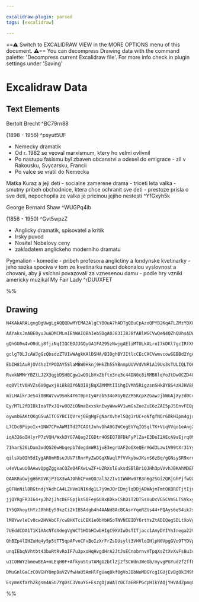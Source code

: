 ```yaml
---

excalidraw-plugin: parsed
tags: [excalidraw]

---
```

==⚠  Switch to EXCALIDRAW VIEW in the MORE OPTIONS menu of this document. ⚠== You can decompress Drawing data with the command palette: 'Decompress current Excalidraw file'. For more info check in plugin settings under 'Saving'


# Excalidraw Data
## Text Elements
Bertolt Brecht ^BC79rn88

(1898 - 1956) ^psyut5UF

- Nemecky dramatik
- Od r. 1982 se veoval marxismum, ktery ho velmi ovlivnil
- Po nastupu fasismu byl zbaven obcanstvi a odesel do emigrace - zil v
  Rakousku, Svycarsku, Francii
- Po valce se vratil do Nemecka

Matka Kuraz a jeji deti
    - socialne zamerene drama
    - triceti leta valka
    - smutny pribeh obchodnice, ktera chce ochranit sve deti
    - prestoze prisla o sve deti, nepochopila ze valka je pricinou jejiho nestesti ^YfGxyh5k

George Bernard Shaw ^WUGPq4ib

(1856 - 1950) ^Gvt5wpzZ

- Anglicky dramatik, spisovatel a kritik
- Irsky puvod
- Nositel Nobelovy ceny
- zakladatem anglickeho moderniho dramatu

Pygmalion
    - komedie
    - pribeh profesora anglictiny a londynske kvetinarky
    - jeho sazka spociva v tom ze kvetinarku nauci dokonalou
      vyslovnost a chovani, aby ji vsichni povazovali za vznesenou damu
    - podle hry vznikl americky muzikal My Fair Lady ^rDUUXFET

%%
## Drawing
```compressed-json
N4KAkARALgngDgUwgLgAQQQDwMYEMA2AlgCYBOuA7hADTgQBuCpAzoQPYB2KqATLZMzYBXUtiRoIACyhQ4zZAHoFAc0JRJQgEYA6bGwC2CgF7N6hbEcK4OCtptbErHALRY8RMpWdx8Q1TdIEfARcZgRmBShcZQUebQBWbR4aOiCEfQQOKGZuAG1wMFAwYuh4cXQoLCgU4shGFnYuNABOZv4S+tZOADlOMW4ARgB2AGYR+J4AFh4Z9shCDmIsbghc

AAYaksJmABE0yuJuADMCMLmIEhWAIQBhIebSDgAOJ83II8J8fABlWGCVwQeN4QZhQUhsADWCAA6iR1Nw+AUBGDIQhfjB/hJAZdzuC/JIOOEcmgBuc2HBcNg1DBBms1udrMpMah6UiIJhuM4hvEAGzaZo8EZ04Y8+JrcZPc40tDxSZDJLxc6g8FQm5sfBsUgrADEAwQer1wM0lIhyjxizVGq1EjB1mYFMCWWBFDhkm4YzW2iePFlI2ak3iIwGPvOk

gQhGU0m4vO0dLj8fjiNqIIQCEOJJGQyGA1FA295zNwjgAEliMTULkALrnI7kDKl7gcIRfXHCRaE5jlpsttmaNvEACiwQyWXLVfOQjgxFwB0Gox5WZmAdGrOTRA4EMbzfw5w12Ch6dQJ3wZzZR04UG+hCM5Umky9CcfayTJXPWQAYrh9J9pahFWzKkwaoJCuJgoHVKBUCuQJsCjXFKAAFSqa4wIgqCYLggCqgAQSIZQmnQYIjmqc56igcwCFwiMCO

gclgT0LJcAWJgGzQbsdzZTUIwWAgkKAlDSHA/BIOghBYJItlcCEcCACVwmvcowSEBBd2YgAJcNI2A1ABgVAoAF92iKEpYEQFZ1yQUimC6Ajmn/ZNOkaXoOH6FpmieAUBn9c4FiWDkJFwAZgW2PZglnNBj1PZNLgkK932wGSEOLEYMQQIYZIABQANWUJ42EmfAaRrT4fj+coQXVHE2WVVFYWIeE0BfZEVTRMqAUqw5W3xDty1JTiKSpWBaVXEpGWZ

EbIH81AuRjOV4hzIYPODAY5SlaMBW0Hknj9HkZh5SYBnmpUUVVdVNR1A19Us3sTULIQLTO60KnIDh7VwR0JOTF16rdNAPW0bMeXcgYBhGHg1m5eySjDCMozQCaUzTbghkmEYeTWLb8zZO6SzLPJqzPOsEFY1B2K69siW4YyTLKBEkUM3t+yHdJMmyfGJynGckZJedFymeIV1Ujctx7Nc2H3bmj1OFTqqiQSrl8hZlBFjjk0yYgFcWJWVd3UIoDVf

RvxkNMMrYBZtLJ2X3qgbDSHBCgw1wQ9LbVxZbftx3ne3c44DN0c8iRMB8lqYoJtDwOCZD4OQ/+wHgdB8HIbmcOQ8rJE0+KBnimp0ozJtZCrIaThaUlNlHJ6PpyieMUBaGHgVp8xZlgC5IfN2fZJcimXosPCA5BgaT4gAVXfYEPi+dFmQqoFjpauqGt4WfUUn8rsU6tk8UjHrBjJAbqWGhkOCZcoEammbmgSNa0HRuIQ1llrLXOiRdSuw1zmNfc7o

eq0VltV6HVZs6V0gwxj8i8k8IY6N3I8jBqXZMMMtIIihgIVMh5RigzsnSHkBY8S4zHJHV8RMSYuxKOaYg282Le0ZvdQcw5Wb4I5tOcKOleZ1x4DyGBoohabkoaLEoe4DzHGljWC8V4bwIgRm+KAn5vyFWjOcQC2kIAAAo8zuWmjpOyPIACUwJyAUD4ko1RHkngaK8ryXRCicJ4RokRT6HQwIUXwFRfCv86LnAYlEZipBiFUOTFxfwvFkISGMeo5w

miLHAikrJeS4i0BKW7vw9Smk4Y6T0pnIyAFab534oXGy0ZZR5KcpXZGawJjbWGAjXyzd0C4BGMFduYVO7CLZDFdAABNI4ABxTAMBJDxE3MVCebUsQdWBDVKE89fqL3vsvEZ6A156OEFvSmJJd6Un3iSOkh9j7cFPpybk8pkEQF/DAp4Col6nR/s/S6b8bqfzIY/J60AXpvQ+kAn6yN/SxniAKXMaNswvFDCk7SPBuRKlQYMJ4wwRQYyahAHGpYGG

Ey/MTL2fDIBkIoaTPxJQ+w0OZiONmaBxxsknEwyWwwAV1wmGsZoeZuE6zZAI5pJ5EnvFEQpCRIiPxfh/PIrC/EJDhO6CzfcMBUCeH0DOQgEIAA6LhUAAHliCoFINoTR3pUBhFQIwNg9ACCoGlaQTA2x9BCH0NQVAEJKikAlZINguqgjflQPqog9AOCfAVeE02pM9aTiEFLVgzBzWoE0BiVARhjSMA4K6zQeBXpQDMKgXArqlhhHwJKx16QIzkDEB

oywmb6AKtQKgGSuAITCGYBCIQVrvj0BgHgFgNarXvhelSQg3rUC+oNfgfNOr6DkHIpm4gjrRUZH3LgBVCqACyM4ISpoANIiFwEYFNqAABWCAN2EElQgciJbS0aMEFSAghJI2osdAgSVdYp2xqPeEsE5h927rCqm3tC7D2lvCSG6SHAJVwFIIQTQCBJBxtgmwchz6rU2qYKm2C+bxaSBemobVjA90Hvvd+1AgHwjgRvDhoDzB8CpsdaYa9SxyJWsJ

L7CDcBPipoIx+1NW7CPmAWMITd27CAOtJnhvDhA9GIWCegEVYqIQSqlTK+ViqVVqo1eAng2rr16t7Ua96prf2Wutba+1jrGD4BdW6wgHqvWKt9Rwf1cBA0nGDaG8Nmao24BjeBu0Sbd2kfTUELNqAc1mkpNe8JhbdWHvLZWoQ1ba2oHrY296kXW3tsIJ28z+mCD9pU0Oz4Pnx1iU/RwWd86l0rrXSx7jGHktHuPeLKw+Bz1GEvZkCjt6v0aKfWIc

iqA326oIHlyrP7zVQH/WxkDYG7AQag2IGDtr4OSEQ7BFDkFyPlZa+E3DoI2AEcA9sEjrq0MUZfdRhAtGHX0Z20xnrpW2NUg4JxrdO7eMdkqKCQTVigIuNsQgYiwIyJOPe24uA9ELxMUJD49FqsSgBJ4vgQxKwxMTokzer80mu1yfVZqpTA6ED6sNcazT5rtOwbtagXjBmjP0HdZ6/AXaLNWZs6EM1gaHORujZkVzibk2efCN50dvnvz+fzUFrLxb

71harS26LDam3xdQG26wHbqepb7degdmWR1jvE3egrUAF2oGXeQErXGd3Law1V09tXr31YyFexH0qVuoDay+zr+730Xbt7+wbAGgMjfAw6ibKkdNwdQAh69SGFt7eN31wjeGNvXq28R0j4fKOEEO8d8kDHI0qYu1xq7HHA13Z446x7AmonSTYHJVgcT7ekGUkLBAGlYbaV0j6AymTkymXKoo771lGiDADEUiuLlyh5kOkMRMjc/IrFwJMBpoV92s

qilsXu0Ih5dIygAR0mMBseJUV7tRnrMyZwDGqXNaqlPfVVkybwJKsnS6zBq/gGNsySR9xrnDPpDS+bJfzNBGOcu+yYJkEAnkLpX5rpkwP5TRHlHpf5XkAEnRzhvoF5JhoUvRhhmhdp9p9ong7xgUG9ox5QeAnhnxFoXg1gVpJhsFqpIVGo1g5QMZdp4VEU8YSUCF3giEwdyZyEb8SFIB8VFhCV6F2YyVOZmEqUFw64eQE5VpmUFgeEcUMUIAWVDw

u4eVLwuU0AAwvQpgZggxaCQZeQ4FXwLwZF+UZRXslEuksdSBlBr1QJHh3pVVvhJBKAhMDERMIBLDNQbCoImBLNSBHDnCqBzC/sJA7Eu9BJfsbF/tAdGJvFfEFDIdLNod3DPDrDbDfCHDotAiS8YkK9FJq92VFDkk8CSR0kwAs5Cgsk85CJmJwj8k0AIF+8OBnJXJUARhkD0CYFR9x8alVh4gZ8O5lCWke4VgF14ABwoAlV2kbgN0spoQbgAB9Dgf

QAAKRuGwjgH6KGVKjP1GX3wAJOhhCPxmQOJal3z2Iv1IWWWv07B3n6g2SGi2QRjGhPjfwOX2gBgoKFBzHmmFCvlQHcgvn/xKEAOAJuVAKNFuigOuWejtDgPsUgEQOmWQMMMgAQVSQRjCEljRh9BmG5ARiYORWTFrFRXiPB0xX7GxWpkgHbzplqAqN4KZjoX9hYMYS5kPDEMXEkLBmkLXFkKZTFgliGLZWOmtk1kcCPgFJKHVnFO1l4XJMUL1gNiN

gOFNnNilORGtndjYAdhCA4LZHVm1N1Kdg1L7j9mJQrEDmjlqDDjADWAjmTmtOKBROTjtIjnThbwKBzlpJyQRIYG72Lg0PhXLmaJKUagFFoNaCxmiibimlWB5AGKaWFIX3mF7i6XoCgHiAoDgCMAAC1t9hldiFkxkT8pkEQT9zjiz9irjuob8+p/E95HidIn9kwXi9k3i0AuR0Z+R0DUYtp2ixhAx/jH86QLkD8gDoDwTLpISHl+wwTYT/53pAEED

jjQYRgFR3I64+yJh2jJhcDEFGpjksS0Fey6U8xKDkxCShDiT2DTSsVuDcVGSCVmSLTSVkxyV2S5xqV2EwZhg9yZDhZ5TdxxZBEIphijCsgxFyhwZVCTC5EzDBUjE8xeQzFMFLEN5hMhV0BjEULwlzE1h0K29rFqJzJPs/Sft3AQiKh3E2RPFgcWJ9T/EgNAlkisKVFkKeRUKxRCLRpS9y91Cq8a8AK68QVBgyiKjvTskKgC4y4AyCIxQRgmiWjyh

IY5QXhoythYzJ8hhEy59kzCi2kIBSAdgh4h4AANd8AcBCAsnYqeRZUs44+FQAys6eS4ik2s24tZe4+/A+Z/XZeGDs6aSBXSVofaNGbaVGcYRSr/WkHgIEo8w4+ciAF+ac9+KEucychct5ZctkJE5GUBQMf0Qg7MOlTMY5dE0FcFKgylVGeuCBSYZoAk3BJFa8whUkximsimTy+QhUvg2hFmFkisVgiAD80Q1hQgwUeuY5dcOQngxQkC+fQoqRKC7

lM8YwvleCv8cw2HVAbCF/cwBHKTciCEK1e0bYbHSoTNVNCEIDY6rtYsZtADIQegSDLtXoVgS61AXoEDDUBtIPTIGALterCEEjClfQFNfaiWXjfQSDXwgvG3GcIQadDgDKGAZQaVIgTgO3StDIRwBAO3Lbb3QDNgI4cITUVNMacwciIbVNDURYGAV6KEa1Rgam96CTO3LdXjZgVdHXe0arA1XVe3AwDPZml9PwmtP1IQKkLNStJI4QFrUtBtYjfVG

7UEddCDA1T1K1XAcNTdXdegVgWCT1HDbHIwbHIgC9XVIwDsTITjacc1AmyDYIYnInega22VK6q3A6iVc1SwBdTNGdCVT8QgUgVAAAGSdiKgwrcLYvCT2qZG9oRuOtOvo0EANU+uututlXusepw2etesVXerUG82+qCH1QlTEH/SBorVBq5nBspqhsdRhqWEeHhqOqRvyxRrRoxsaGxoMDTEIHxpN1Wy91A0IxJrJvIAhoTuwGpolVps4GIAZurWv

QhBZp4lIHZuHq4y5p5tTT5qpAFvoCFvBoIzXrFrZsDUsylt3VHVloIHlpN0VpgGVo9TYDVpm2xy1pTV1qNwNvMAJF3V9gNTNt7V3Xqytptpu0DXto7sj19mIGduQwlTds9RBpTS9vFSNSED9sNUDplyYlDojqXuBEUSosULIvCPIkoqiJtBouTDoriI6sgESKCVjt2shsOtvWTu1VTouu80zrUGzsVQeurSepeuIDevfuLszVLt+oroBurpBqdjr

unqIEbqNVhtbt43buRtRvRoIF7u3pxoHqHvgdHrA2JtJsECnobrnvXTpqXsZtXvXvFsBu3s5rIz3t4f5vfRPpFvPtZs3qvqkmlrvs4Afrgcq11Rft+tVsgk/s1uTx/olT/sNsAZNpAfNvAffWtq52gclS/CiewwQaQddvdvQcvUTt9tlTwaDsIfDsjpyLL1iXyKEr5MJHrwPLSWb0znAEjlWDgDgF+C5ipgKGgDDAyBWGnE3s2AYEHooCuHSpoSS

u1COHWY2bmewBEA+mLEqH0F+AfkyuStuTAMgG2btlZj2fSCWdnJWeOb/myvgPGYud2f2ffB33mVcvXhKFeauf2cOdqkcvaAgD+ayGuYOcOJcvspeZ2f+fSBkmuOxXrPObhfBf2aVUbIfxbNRcufRfSHfHWtkV/ChlBbRagAhcJcgoEpgthbxYpf2cMXIbCJBbBYZfSBGcEiNM9ilLJfpYhYHDdjth1J5YCmFaCLpbefSCNIQikqMv7DmeYGwHBC+

DMuGnlGaCzC0VGHYQmpBaVZVfwHaU5AmHlFgUaq8kf0gVoJBbNoMDGYcgIGUjEvBgOkIM9N+fJYhcRZoWxXlZoTmbNBIBWpoJBaDeIF+COwFRKHDZnVhsFZ1uCH0rDaA2IHnJziuHVF7msONGUXriGCtXzcLeGCtU9HiB4sgDkmUGbHehWBzdwDzaFELabd4BbbLd0Q9dxY+kBahExfIk4C7FxQgBJIyDkibiA0lLQBzkyETclgSQ8SIAB3iQKPO

EsymeXfaYh2kgsm4ASU7YgDsC3VnuYG+EszgDjaWATc0CTaERFPGcpHIkYAQjYHVAdZpmqOHcCDTH0Xogi3An0FleqLmqUNvZTMVNBGwlnpMwQGfdfflIMnACzmHc+HCCpn0hAH0iAA=
```
%%